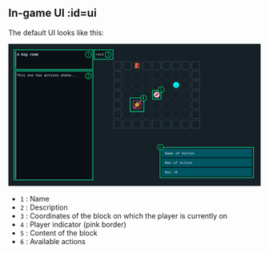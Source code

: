 
## In-game UI :id=ui

The default UI looks like this:

![ui-breakdown](../img/bm-ui-breakdown.png)

- `1` : Name
- `2` : Description
- `3` : Coordinates of the block on which the player is currently on
- `4` : Player indicator (pink border)
- `5` : Content of the block
- `6` : Available actions
